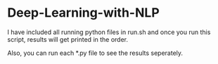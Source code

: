 # Deep-Learning-with-NLP
I have included all running python files in run.sh and once you run this script, results will get printed in the order.

Also, you can run each *.py file to see the results seperately.